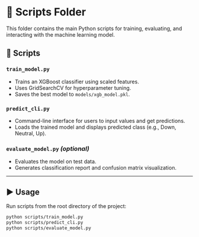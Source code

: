 # 📁 Scripts Folder

This folder contains the main Python scripts for training, evaluating, and interacting with the machine learning model.

## 🔧 Scripts

### `train_model.py`
- Trains an XGBoost classifier using scaled features.
- Uses GridSearchCV for hyperparameter tuning.
- Saves the best model to `models/xgb_model.pkl`.

### `predict_cli.py`
- Command-line interface for users to input values and get predictions.
- Loads the trained model and displays predicted class (e.g., Down, Neutral, Up).

### `evaluate_model.py` *(optional)*
- Evaluates the model on test data.
- Generates classification report and confusion matrix visualization.

---

## ▶️ Usage

Run scripts from the root directory of the project:

```bash
python scripts/train_model.py
python scripts/predict_cli.py
python scripts/evaluate_model.py
